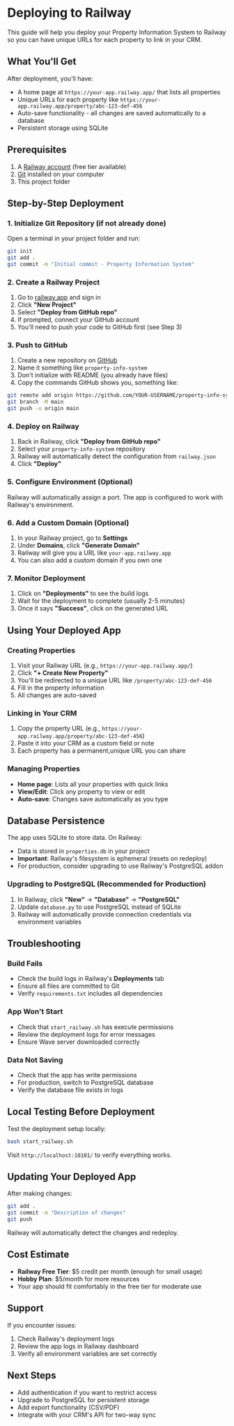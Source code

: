 # Deploying to Railway

This guide will help you deploy your Property Information System to Railway so you can have unique URLs for each property to link in your CRM.

## What You'll Get

After deployment, you'll have:
- A home page at `https://your-app.railway.app/` that lists all properties
- Unique URLs for each property like `https://your-app.railway.app/property/abc-123-def-456`
- Auto-save functionality - all changes are saved automatically to a database
- Persistent storage using SQLite

## Prerequisites

1. A [Railway account](https://railway.app/) (free tier available)
2. [Git](https://git-scm.com/) installed on your computer
3. This project folder

## Step-by-Step Deployment

### 1. Initialize Git Repository (if not already done)

Open a terminal in your project folder and run:

```bash
git init
git add .
git commit -m "Initial commit - Property Information System"
```

### 2. Create a Railway Project

1. Go to [railway.app](https://railway.app/) and sign in
2. Click **"New Project"**
3. Select **"Deploy from GitHub repo"**
4. If prompted, connect your GitHub account
5. You'll need to push your code to GitHub first (see Step 3)

### 3. Push to GitHub

1. Create a new repository on [GitHub](https://github.com/new)
2. Name it something like `property-info-system`
3. Don't initialize with README (you already have files)
4. Copy the commands GitHub shows you, something like:

```bash
git remote add origin https://github.com/YOUR-USERNAME/property-info-system.git
git branch -M main
git push -u origin main
```

### 4. Deploy on Railway

1. Back in Railway, click **"Deploy from GitHub repo"**
2. Select your `property-info-system` repository
3. Railway will automatically detect the configuration from `railway.json`
4. Click **"Deploy"**

### 5. Configure Environment (Optional)

Railway will automatically assign a port. The app is configured to work with Railway's environment.

### 6. Add a Custom Domain (Optional)

1. In your Railway project, go to **Settings**
2. Under **Domains**, click **"Generate Domain"**
3. Railway will give you a URL like `your-app.railway.app`
4. You can also add a custom domain if you own one

### 7. Monitor Deployment

1. Click on **"Deployments"** to see the build logs
2. Wait for the deployment to complete (usually 2-5 minutes)
3. Once it says **"Success"**, click on the generated URL

## Using Your Deployed App

### Creating Properties

1. Visit your Railway URL (e.g., `https://your-app.railway.app/`)
2. Click **"+ Create New Property"**
3. You'll be redirected to a unique URL like `/property/abc-123-def-456`
4. Fill in the property information
5. All changes are auto-saved

### Linking in Your CRM

1. Copy the property URL (e.g., `https://your-app.railway.app/property/abc-123-def-456`)
2. Paste it into your CRM as a custom field or note
3. Each property has a permanent,unique URL you can share

### Managing Properties

- **Home page**: Lists all your properties with quick links
- **View/Edit**: Click any property to view or edit
- **Auto-save**: Changes save automatically as you type

## Database Persistence

The app uses SQLite to store data. On Railway:

- Data is stored in `properties.db` in your project
- **Important**: Railway's filesystem is ephemeral (resets on redeploy)
- For production, consider upgrading to use Railway's PostgreSQL addon

### Upgrading to PostgreSQL (Recommended for Production)

1. In Railway, click **"New"** → **"Database"** → **"PostgreSQL"**
2. Update `database.py` to use PostgreSQL instead of SQLite
3. Railway will automatically provide connection credentials via environment variables

## Troubleshooting

### Build Fails

- Check the build logs in Railway's **Deployments** tab
- Ensure all files are committed to Git
- Verify `requirements.txt` includes all dependencies

### App Won't Start

- Check that `start_railway.sh` has execute permissions
- Review the deployment logs for error messages
- Ensure Wave server downloaded correctly

### Data Not Saving

- Check that the app has write permissions
- For production, switch to PostgreSQL database
- Verify the database file exists in logs

## Local Testing Before Deployment

Test the deployment setup locally:

```bash
bash start_railway.sh
```

Visit `http://localhost:10101/` to verify everything works.

## Updating Your Deployed App

After making changes:

```bash
git add .
git commit -m "Description of changes"
git push
```

Railway will automatically detect the changes and redeploy.

## Cost Estimate

- **Railway Free Tier**: $5 credit per month (enough for small usage)
- **Hobby Plan**: $5/month for more resources
- Your app should fit comfortably in the free tier for moderate use

## Support

If you encounter issues:
1. Check Railway's deployment logs
2. Review the app logs in Railway dashboard
3. Verify all environment variables are set correctly

## Next Steps

- Add authentication if you want to restrict access
- Upgrade to PostgreSQL for persistent storage
- Add export functionality (CSV/PDF)
- Integrate with your CRM's API for two-way sync
